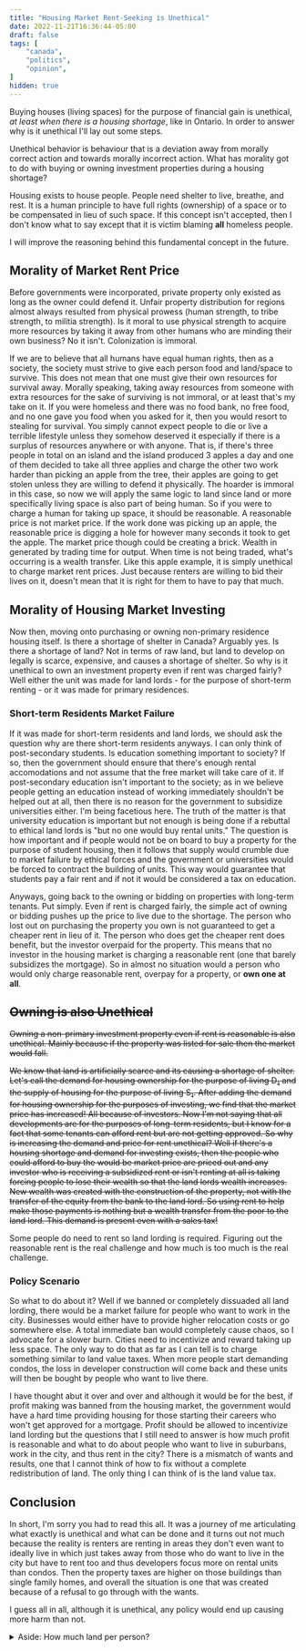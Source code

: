 ```yaml
---
title: "Housing Market Rent-Seeking is Unethical"
date: 2022-11-21T16:36:44-05:00
draft: false
tags: [
    "canada",
    "politics",
    "opinion",
]
hidden: true
---
```


Buying houses (living spaces) for the purpose of financial gain is unethical, _at least when there is a housing shortage_, like in Ontario. In order to answer why is it unethical I'll lay out some steps.

Unethical behavior is behaviour that is a deviation away from morally correct action and towards morally incorrect action. What has morality got to do with buying or owning investment properties during a housing shortage?

Housing exists to house people. People need shelter to live, breathe, and rest. It is a human principle to have full rights (ownership) of a space or to be compensated in lieu of such space. If this concept isn't accepted, then I don't know what to say except that it is victim blaming **all** homeless people.

I will improve the reasoning behind this fundamental concept in the future.

## Morality of Market Rent Price

Before governments were incorporated, private property only existed as long as the owner could defend it. Unfair property distribution for regions almost always resulted from physical prowess (human strength, to tribe strength, to militia strength). Is it moral to use physical strength to acquire more resources by taking it away from other humans who are minding their own business? No it isn't. Colonization is immoral.

If we are to believe that all humans have equal human rights, then as a society, the society must strive to give each person food and land/space to survive. This does not mean that one must give their own resources for survival away. Morally speaking, taking away resources from someone with extra resources for the sake of surviving is not immoral, or at least that's my take on it. If you were homeless and there was no food bank, no free food, and no one gave you food when you asked for it, then you would resort to stealing for survival. You simply cannot expect people to die or live a terrible lifestyle unless they somehow deserved it especially if there is a surplus of resources anywhere or with anyone.
That is, if there's three people in total on an island and the island produced 3 apples a day and one of them decided to take all three applies and charge the other two work harder than picking an apple from the tree, their apples are going to get stolen unless they are willing to defend it physically. The hoarder is immoral in this case, so now we will apply the same logic to land since land or more specifically living space is also part of being human. So if you were to charge a human for taking up space, it should be reasonable. A reasonable price is not market price. If the work done was picking up an apple, the reasonable price is digging a hole for however many seconds it took to get the apple. The market price though could be creating a brick. Wealth in generated by trading time for output. When time is not being traded, what's occurring is a wealth transfer. Like this apple example, it is simply unethical to charge market rent prices. Just because renters are willing to bid their lives on it, doesn't mean that it is right for them to have to pay that much.

## Morality of Housing Market Investing

Now then, moving onto purchasing or owning non-primary residence housing itself.
Is there a shortage of shelter in Canada? Arguably yes. Is there a shortage of land? Not in terms of raw land, but land to develop on legally is scarce, expensive, and causes a shortage of shelter.
So why is it unethical to own an investment property even if rent was charged fairly? Well either the unit was made for land lords - for the purpose of short-term renting - or it was made for primary residences.

### Short-term Residents Market Failure

If it was made for short-term residents and land lords, we should ask the question why are there short-term residents anyways. I can only think of post-secondary students. Is education something important to society? If so, then the government should ensure that there's enough rental accomodations and not assume that the free market will take care of it. If post-secondary education isn't important to the society; as in we believe people getting an education instead of working immediately shouldn't be helped out at all, then there is no reason for the government to subsidize universities either. I'm being facetious here. The truth of the matter is that university education is important but not enough is being done if a rebuttal to ethical land lords is "but no one would buy rental units." The question is how important and if people would not be on board to buy a property for the purpose of student housing, then it follows that supply would crumble due to market failure by ethical forces and the government or universities would be
forced to contract the building of units. This way would guarantee that students pay a fair rent and if not it would be considered a tax on education.

Anyways, going back to the owning or bidding on properties with long-term tenants. Put simply. Even if rent is charged fairly, the simple act of owning or bidding pushes up the price to live due to the shortage.
The person who lost out on purchasing the property you own is not guaranteed to get a cheaper rent in lieu of it. The person who does get the cheaper rent does benefit, but the investor overpaid for the property. This means that no investor in the housing market is charging a reasonable rent (one that barely subsidizes the mortgage). So in almost no situation would a person who would only charge reasonable rent, overpay for a property, or **own one at all**.

## ~~Owning is also Unethical~~

~~Owning a non-primary investment property even if rent is reasonable is also unethical. Mainly because if the property was listed for sale then the market would fall.~~

~~We know that land is artificially scarce and its causing a shortage of shelter. Let's call the demand for housing ownership for the purpose of living D<sub>1</sub> and the supply of housing for the purpose of living S<sub>1</sub>. After adding the demand for housing ownership for the purposes of investing, we find that the market price has increased! All because of investors. Now I'm not saying that all developments are for the purposes of long-term residents, but I know for a fact that some tenants can afford rent but are not getting approved. So why is increasing the demand and price for rent unethical? Well if there's a housing shortage and demand for investing exists, then the people who could afford to buy the would be market price are priced out and any investor who is receiving a subsidized rent or isn't renting at all is taking forcing people to lose their wealth so that the land lords wealth increases. New wealth was created with the construction of the property, not with the transfer of the equity from the bank to the land lord. So using rent to help make those payments is nothing but a wealth transfer from the poor to the land lord. This demand is present even with a sales tax!~~

Some people do need to rent so land lording is required. Figuring out the reasonable rent is the real challenge and how much is too much is the real challenge.

### Policy Scenario

So what to do about it? Well if we banned or completely dissuaded all land lording, there would be a market failure for people who want to work in the city. Businesses would either have to provide higher relocation costs or go somewhere else. A total immediate ban would completely cause chaos, so I advocate for a slower burn. Cities need to incentivize and reward taking up less space. The only way to do that as far as I can tell is to charge something similar to land value taxes. When more people start demanding condos, the loss in developer construction will come back and these units will then be bought by people who want to live there.

I have thought abut it over and over and although it would be for the best, if profit making was banned from the housing market, the government would have a hard time providing housing for those starting their careers who won't get approved for a mortgage. Profit should be allowed to incentivize land lording but the questions that I still need to answer is how much profit is reasonable and what to do about people who want to live in suburbans, work in the city, and thus rent in the city? There is a mismatch of wants and results, one that I cannot think of how to fix without a complete redistribution of land. The only thing I can think of is the land value tax.

## Conclusion

In short, I'm sorry you had to read this all. It was a journey of me articulating what exactly is unethical and what can be done and it turns out not much because the reality is renters are renting in areas they don't even want to ideally live in which just takes away from those who do want to live in the city but have to rent too and thus developers focus more on rental units than condos. Then the property taxes are higher on those buildings than single family homes, and overall the situation is one that was created because of a refusal to go through with the wants.

I guess all in all, although it is unethical, any policy would end up causing more harm than not.

<details>
<summary>Aside: How much land per person?</summary>
In Canada if we split 9.985 million km^2 by 38.25 M, each person would receive
261,000 km^2. Now that is a lot of land simply to live, and an ideal amount of space is subjective. If we assume that in an ideal population each person has two kids, then we can use the average square feet a family of four uses to get
the number of square feet a person needs to live. According ot [realtor.ca](https://www.realtor.ca/map#view=list&Sort=6-D&PropertyTypeGroupID=1&PropertySearchTypeId=1&TransactionTypeId=2&BedRange=4-0&BathRange=4-0&OwnershipTypeGroupId=2&Currency=CAD), these homes are 1600 - 5000 SQFT. Let's be conservative in our calculations and so we get 1,250 SQFT / person to live without compromise.
</details>
